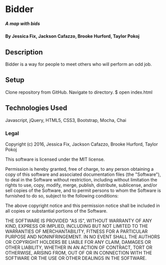 # Bidder
##### A map with bids

#### By Jessica Fix, Jackson Cafazzo, Brooke Hurford, Taylor Pokoj

## Description

Bidder is a way for people to meet others who will perform an odd job.

## Setup

Clone repository from GitHub.
Navigate to directory.
$ open index.html


## Technologies Used

Javascript, jQuery, HTML5, CSS3, Bootstrap, Mocha, Chai

### Legal

Copyright (c) 2016, Jessica Fix, Jackson Cafazzo, Brooke Hurford, Taylor Pokoj

This software is licensed under the MIT license.

Permission is hereby granted, free of charge, to any person obtaining a copy of this software and associated documentation files (the "Software"), to deal in the Software without restriction, including without limitation the rights to use, copy, modify, merge, publish, distribute, sublicense, and/or sell copies of the Software, and to permit persons to whom the Software is furnished to do so, subject to the following conditions:

The above copyright notice and this permission notice shall be included in all copies or substantial portions of the Software.

THE SOFTWARE IS PROVIDED "AS IS", WITHOUT WARRANTY OF ANY KIND, EXPRESS OR IMPLIED, INCLUDING BUT NOT LIMITED TO THE WARRANTIES OF MERCHANTABILITY, FITNESS FOR A PARTICULAR PURPOSE AND NONINFRINGEMENT. IN NO EVENT SHALL THE AUTHORS OR COPYRIGHT HOLDERS BE LIABLE FOR ANY CLAIM, DAMAGES OR OTHER LIABILITY, WHETHER IN AN ACTION OF CONTRACT, TORT OR OTHERWISE, ARISING FROM, OUT OF OR IN CONNECTION WITH THE SOFTWARE OR THE USE OR OTHER DEALINGS IN THE SOFTWARE.
